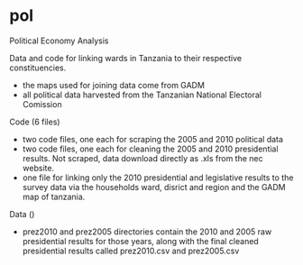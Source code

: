 # pol
Political Economy Analysis

Data and code for linking wards in Tanzania to their respective constituencies. 

 - the maps used for joining data come from GADM
 - all political data harvested from the Tanzanian National Electoral Comission
 
 Code (6 files)
 
 - two code files, one each for scraping the 2005 and 2010 political data
 - two code files, one each for cleaning the 2005 and 2010 presidential results. Not scraped, data download directly as .xls from the nec website.
 - one file for linking only the 2010 presidential and legislative results to the survey data via the households ward, disrict and region and the GADM map of tanzania.
 
 Data ()
 
 - prez2010 and prez2005 directories contain the 2010 and 2005 raw presidential results for those years, along with the final cleaned presidential results called prez2010.csv and prez2005.csv
